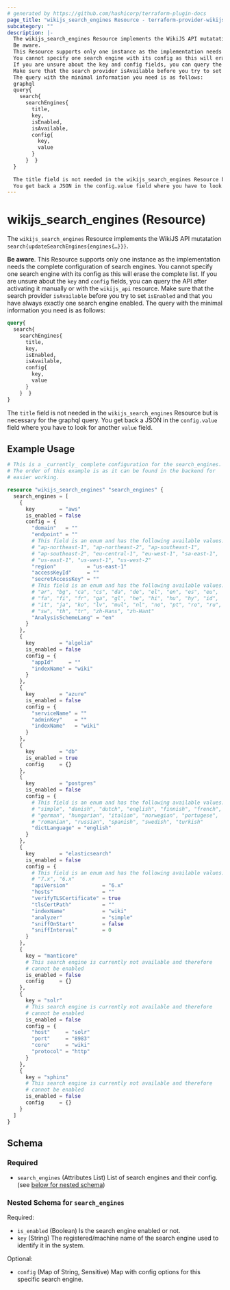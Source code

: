 ```yaml
---
# generated by https://github.com/hashicorp/terraform-plugin-docs
page_title: "wikijs_search_engines Resource - terraform-provider-wikijs"
subcategory: ""
description: |-
  The wikijs_search_engines Resource implements the WikiJS API mutatation search{updateSearchEngines{engines{…}}}.
  Be aware.
  This Resource supports only one instance as the implementation needs the complete configuration of search engines.
  You cannot specify one search engine with its config as this will erase the complete list.
  If you are unsure about the key and config fields, you can query the API after activating it manually or with the wikijs_api resource.
  Make sure that the search provider isAvailable before you try to set isEnabled and that you have always exactly one search engine enabled.
  The query with the minimal information you need is as follows:
  graphql
  query{
    search{
      searchEngines{
        title,
        key,
        isEnabled,
        isAvailable,
        config{
          key,
          value
        }
      }  }
  }
  
  The title field is not needed in the wikijs_search_engines Resource but is necessary for the graphql query.
  You get back a JSON in the config.value field where you have to look for another value field.
---
```


# wikijs_search_engines (Resource)

The `wikijs_search_engines` Resource implements the WikiJS API mutatation `search{updateSearchEngines{engines{…}}}`.

**Be aware**.
This Resource supports only one instance as the implementation needs the complete configuration of search engines.
You cannot specify one search engine with its config as this will erase the complete list.
If you are unsure about the `key` and `config` fields, you can query the API after activating it manually or with the `wikijs_api` resource.
Make sure that the search provider `isAvailable` before you try to set `isEnabled` and that you have always exactly one search engine enabled.
The query with the minimal information you need is as follows:

```graphql
query{
  search{
    searchEngines{
      title,
      key,
      isEnabled,
      isAvailable,
      config{
        key,
        value
      }
    }  }
}
```

The `title` field is not needed in the `wikijs_search_engines` Resource but is necessary for the graphql query.
You get back a JSON in the `config.value` field where you have to look for another `value` field.

## Example Usage

```terraform
# This is a _currently_ complete configuration for the search_engines.
# The order of this example is as it can be found in the backend for
# easier working.

resource "wikijs_search_engines" "search_engines" {
  search_engines = [
    {
      key        = "aws"
      is_enabled = false
      config = {
        "domain"   = ""
        "endpoint" = ""
        # This field is an enum and has the following available values:
        # "ap-northeast-1", "ap-northeast-2", "ap-southeast-1",
        # "ap-southeast-2", "eu-central-1", "eu-west-1", "sa-east-1",
        # "us-east-1", "us-west-1", "us-west-2"
        "region"          = "us-east-1"
        "accessKeyId"     = ""
        "secretAccessKey" = ""
        # This field is an enum and has the following available values:
        # "ar", "bg", "ca", "cs", "da", "de", "el", "en", "es", "eu",
        # "fa", "fi", "fr", "ga", "gl", "he", "hi", "hu", "hy", "id",
        # "it", "ja", "ko", "lv", "mul", "nl", "no", "pt", "ro", "ru",
        # "sw", "th", "tr", "zh-Hans", "zh-Hant"
        "AnalysisSchemeLang" = "en"
      }
    },
    {
      key        = "algolia"
      is_enabled = false
      config = {
        "appId"     = ""
        "indexName" = "wiki"
      }
    },
    {
      key        = "azure"
      is_enabled = false
      config = {
        "serviceName" = ""
        "adminKey"    = ""
        "indexName"   = "wiki"
      }
    },
    {
      key        = "db"
      is_enabled = true
      config     = {}
    },
    {
      key        = "postgres"
      is_enabled = false
      config = {
        # This field is an enum and has the following available values:
        # "simple", "danish", "dutch", "english", "finnish", "french",
        # "german", "hungarian", "italian", "norwegian", "portugese",
        # "romanian", "russian", "spanish", "swedish", "turkish"
        "dictLanguage" = "english"
      }
    },
    {
      key        = "elasticsearch"
      is_enabled = false
      config = {
        # This field is an enum and has the following available values:
        # "7.x", "6.x"
        "apiVersion"           = "6.x"
        "hosts"                = ""
        "verifyTLSCertificate" = true
        "tlsCertPath"          = ""
        "indexName"            = "wiki"
        "analyzer"             = "simple"
        "sniffOnStart"         = false
        "sniffInterval"        = 0
      }
    },
    {
      key = "manticore"
      # This search engine is currently not available and therefore
      # cannot be enabled
      is_enabled = false
      config     = {}
    },
    {
      key = "solr"
      # This search engine is currently not available and therefore
      # cannot be enabled
      is_enabled = false
      config = {
        "host"     = "solr"
        "port"     = "8983"
        "core"     = "wiki"
        "protocol" = "http"
      }
    },
    {
      key = "sphinx"
      # This search engine is currently not available and therefore
      # cannot be enabled
      is_enabled = false
      config     = {}
    }
  ]
}
```

<!-- schema generated by tfplugindocs -->
## Schema

### Required

- `search_engines` (Attributes List) List of search engines and their config. (see [below for nested schema](#nestedatt--search_engines))

<a id="nestedatt--search_engines"></a>
### Nested Schema for `search_engines`

Required:

- `is_enabled` (Boolean) Is the search engine enabled or not.
- `key` (String) The registered/machine name of the search engine used to identify it in the system.

Optional:

- `config` (Map of String, Sensitive) Map with config options for this specific search engine.


